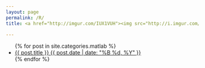 ```yaml
---
layout: page
permalink: /R/
title: <a href="http://imgur.com/IUX1VUH"><img src="http://i.imgur.com/IUX1VUH.png" title="Hosted by imgur.com"/></a>

---
```


<ul class="post-list">
{% for post in site.categories.matlab %} 
  <li>
    <article>
      <a href="{{ site.url }}{{ post.url }}">
        {{ post.title }} 
        <span class="entry-date">
          <time datetime="{{ post.date | date_to_xmlschema }}">
            {{ post.date | date: "%B %d, %Y" }}
          </time>
        </span>
      </a>
    </article>
  </li>
{% endfor %}
</ul>
